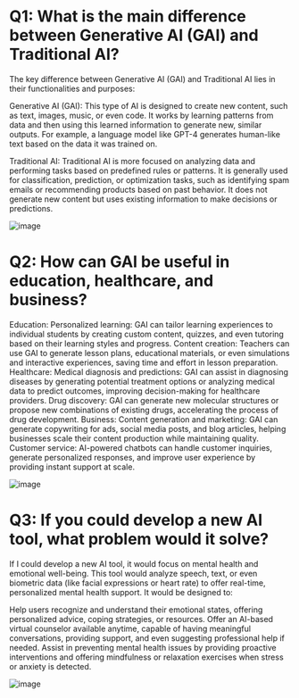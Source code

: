 
# Q1: What is the main difference between Generative AI (GAI) and Traditional AI?
The key difference between Generative AI (GAI) and Traditional AI lies in their functionalities and purposes:

Generative AI (GAI): This type of AI is designed to create new content, such as text, images, music, or even code. It works by learning patterns from data and then using this learned information to generate new, similar outputs. For example, a language model like GPT-4 generates human-like text based on the data it was trained on.

Traditional AI: Traditional AI is more focused on analyzing data and performing tasks based on predefined rules or patterns. It is generally used for classification, prediction, or optimization tasks, such as identifying spam emails or recommending products based on past behavior. It does not generate new content but uses existing information to make decisions or predictions.

![image](https://github.com/user-attachments/assets/7bb97ee6-00f8-4b92-8780-7e80a7575a48)


# Q2: How can GAI be useful in education, healthcare, and business?
Education:
Personalized learning: GAI can tailor learning experiences to individual students by creating custom content, quizzes, and even tutoring based on their learning styles and progress.
Content creation: Teachers can use GAI to generate lesson plans, educational materials, or even simulations and interactive experiences, saving time and effort in lesson preparation.
Healthcare:
Medical diagnosis and predictions: GAI can assist in diagnosing diseases by generating potential treatment options or analyzing medical data to predict outcomes, improving decision-making for healthcare providers.
Drug discovery: GAI can generate new molecular structures or propose new combinations of existing drugs, accelerating the process of drug development.
Business:
Content generation and marketing: GAI can generate copywriting for ads, social media posts, and blog articles, helping businesses scale their content production while maintaining quality.
Customer service: AI-powered chatbots can handle customer inquiries, generate personalized responses, and improve user experience by providing instant support at scale.


![image](https://github.com/user-attachments/assets/0d39cdb5-32e4-410a-85e4-e3bdd7fe185a)


# Q3: If you could develop a new AI tool, what problem would it solve?
If I could develop a new AI tool, it would focus on mental health and emotional well-being. This tool would analyze speech, text, or even biometric data (like facial expressions or heart rate) to offer real-time, personalized mental health support. It would be designed to:

Help users recognize and understand their emotional states, offering personalized advice, coping strategies, or resources.
Offer an AI-based virtual counselor available anytime, capable of having meaningful conversations, providing support, and even suggesting professional help if needed.
Assist in preventing mental health issues by providing proactive interventions and offering mindfulness or relaxation exercises when stress or anxiety is detected.


![image](https://github.com/user-attachments/assets/d23cd0d0-e247-48cd-be8d-348836fb8396)

